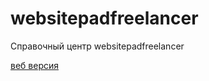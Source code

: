 # websitepadfreelancer
Справочный центр websitepadfreelancer

[веб версия](http://websitepadfreelancer.tk/)
